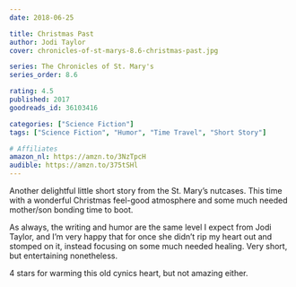```yaml
---
date: 2018-06-25

title: Christmas Past
author: Jodi Taylor
cover: chronicles-of-st-marys-8.6-christmas-past.jpg

series: The Chronicles of St. Mary's
series_order: 8.6

rating: 4.5
published: 2017
goodreads_id: 36103416

categories: ["Science Fiction"]
tags: ["Science Fiction", "Humor", "Time Travel", "Short Story"]

# Affiliates
amazon_nl: https://amzn.to/3NzTpcH
audible: https://amzn.to/375tSHl
---
```


Another delightful little short story from the St. Mary’s nutcases. This time with a wonderful Christmas feel-good atmosphere and some much needed mother/son bonding time to boot.

<!--more-->

As always, the writing and humor are the same level I expect from Jodi Taylor, and I’m very happy that for once she didn’t rip my heart out and stomped on it, instead focusing on some much needed healing. Very short, but entertaining nonetheless.

4 stars for warming this old cynics heart, but not amazing either.
